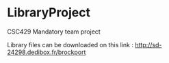 LibraryProject
==============

CSC429 Mandatory team project

Library files can be downloaded on this link :
http://sd-24298.dedibox.fr/brockport
